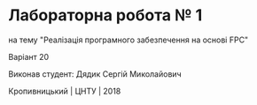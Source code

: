 ﻿# Лабораторна робота № 1

на тему "Реалізація програмного забезпечення на основі FPC"

Варіант 20

Виконав студент: Дядик Сергій Миколайович

Кропивницький | ЦНТУ | 2018
